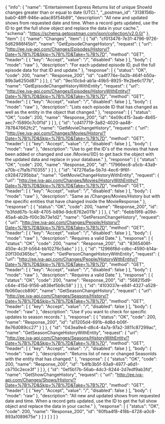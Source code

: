 {
  "info": {
    "name": "Entertainment Express Returns list of unique ShowId changes greater than or equal to date (UTC).",
    "_postman_id": "3138156b-bab0-48ff-946e-adac85f54b89",
    "description": "All new and updated shows from requested date and time.  When a record gets updated, use the ID to get the full show object and replace the data in your cache.",
    "schema": "https://schema.getpostman.com/json/collection/v2.0.0/"
  },
  "item": [
    {
      "name": "Changes",
      "item": [
        {
          "id": "cf013476-7e31-4796-9726-5d62986f45b1",
          "name": "GetEpisodeChangeHistory",
          "request": {
            "url": "http://ee.iva-api.com/Changes/Episodes/History/?Date=%7B%7D&Skip=%7B%7D&Take=%7B%7D",
            "method": "GET",
            "header": [
              {
                "key": "Accept",
                "value": "*/*",
                "disabled": false
              }
            ],
            "body": {
              "mode": "raw"
            },
            "description": "For each updated episode ID, pull the full episode data for that ID and update."
          },
          "response": [
            {
              "status": "OK",
              "code": 200,
              "name": "Response_200",
              "id": "ca4f774e-0a2b-464f-b50a-89b3a6250d87"
            }
          ]
        },
        {
          "id": "9ec10cbd-ab1a-49b5-8925-1fe2be6c177b",
          "name": "GetEpisodeChangeHistoryWithEntity",
          "request": {
            "url": "http://ee.iva-api.com/Changes/Episodes/HistoryWithEntity/?Date=%7B%7D&Skip=%7B%7D&Take=%7B%7D",
            "method": "GET",
            "header": [
              {
                "key": "Accept",
                "value": "*/*",
                "disabled": false
              }
            ],
            "body": {
              "mode": "raw"
            },
            "description": "Lists each episode ID that has changed as well as the entity in the object that changed."
          },
          "response": [
            {
              "status": "OK",
              "code": 200,
              "name": "Response_200",
              "id": "4e09c415-3aab-4b65-aec7-15890c7c0f1d"
            }
          ]
        },
        {
          "id": "cd417719-3a82-4020-aa48-787847662fc2",
          "name": "GetMovieChangeHistory",
          "request": {
            "url": "http://ee.iva-api.com/Changes/Movies/History/?Date=%7B%7D&Skip=%7B%7D&Take=%7B%7D",
            "method": "GET",
            "header": [
              {
                "key": "Accept",
                "value": "*/*",
                "disabled": false
              }
            ],
            "body": {
              "mode": "raw"
            },
            "description": "Use to get the ID's of the movies that have been added or changed and use /Movies/{ID} to get back the object with the updated data and replace in your database."
          },
          "response": [
            {
              "status": "OK",
              "code": 200,
              "name": "Response_200",
              "id": "17966ec8-a5cb-43a9-a70b-c7fa1b710355"
            }
          ]
        },
        {
          "id": "47276a5a-5b7d-4ec6-9f6f-c92847295bba",
          "name": "GetMovieChangeHistoryWithEntity",
          "request": {
            "url": "http://ee.iva-api.com/Changes/Movies/HistoryWithEntity/?Date=%7B%7D&Skip=%7B%7D&Take=%7B%7D",
            "method": "GET",
            "header": [
              {
                "key": "Accept",
                "value": "*/*",
                "disabled": false
              }
            ],
            "body": {
              "mode": "raw"
            },
            "description": "Same as /Changes/Movies/History but with the specific entities that have changed inside the MovieResponse."
          },
          "response": [
            {
              "status": "OK",
              "code": 200,
              "name": "Response_200",
              "id": "b3fdd67b-1c48-4705-b89d-9dc8762e011b"
            }
          ]
        },
        {
          "id": "6ebb19f8-a09d-45a4-ab2b-f00c3b73e1d2",
          "name": "GetPersonChangeHistory",
          "request": {
            "url": "http://ee.iva-api.com/Changes/People/History/?Date=%7B%7D&Skip=%7B%7D&Take=%7B%7D",
            "method": "GET",
            "header": [
              {
                "key": "Accept",
                "value": "*/*",
                "disabled": false
              }
            ],
            "body": {
              "mode": "raw"
            },
            "description": "Requires a valid Date."
          },
          "response": [
            {
              "status": "OK",
              "code": 200,
              "name": "Response_200",
              "id": "8365406f-450e-4c3f-b564-bb10276c5abc"
            }
          ]
        },
        {
          "id": "12966f8d-cdbc-4590-b14a-20f130d365bc",
          "name": "GetPersonChangeHistoryWithEntity",
          "request": {
            "url": "http://ee.iva-api.com/Changes/People/HistoryWithEntity/?Date=%7B%7D&Skip=%7B%7D&Take=%7B%7D",
            "method": "GET",
            "header": [
              {
                "key": "Accept",
                "value": "*/*",
                "disabled": false
              }
            ],
            "body": {
              "mode": "raw"
            },
            "description": "Requires a valid Date."
          },
          "response": [
            {
              "status": "OK",
              "code": 200,
              "name": "Response_200",
              "id": "568215d9-c64e-415d-9156-a838ef5b9c58"
            }
          ]
        },
        {
          "id": "4103037e-e84f-4327-a528-fb060accb890",
          "name": "GetSeasonChangeHistory",
          "request": {
            "url": "http://ee.iva-api.com/Changes/Seasons/History/?Date=%7B%7D&Skip=%7B%7D&Take=%7B%7D",
            "method": "GET",
            "header": [
              {
                "key": "Accept",
                "value": "*/*",
                "disabled": false
              }
            ],
            "body": {
              "mode": "raw"
            },
            "description": "Use if you want to check for specific updates to season records."
          },
          "response": [
            {
              "status": "OK",
              "code": 200,
              "name": "Response_200",
              "id": "a11205d4-691b-4d8d-b06f-8e76d089cc27"
            }
          ]
        },
        {
          "id": "043ea9e4-d8c4-4a7a-97a2-3811c87299ac",
          "name": "GetSeasonChangeHistoryWithEntity",
          "request": {
            "url": "http://ee.iva-api.com/Changes/Seasons/HistoryWithEntity/?Date=%7B%7D&Skip=%7B%7D&Take=%7B%7D",
            "method": "GET",
            "header": [
              {
                "key": "Accept",
                "value": "*/*",
                "disabled": false
              }
            ],
            "body": {
              "mode": "raw"
            },
            "description": "Returns list of new or changed SeasonIds with the entity that has changed."
          },
          "response": [
            {
              "status": "OK",
              "code": 200,
              "name": "Response_200",
              "id": "b4fb3b5f-93a9-4977-a6d1-cb710c2ece3f"
            }
          ]
        },
        {
          "id": "0ef5b17b-56ab-4dc3-8244-2d7edf9ab3fd",
          "name": "GetShowChangeHistory",
          "request": {
            "url": "http://ee.iva-api.com/Changes/Shows/History/?Date=%7B%7D&Skip=%7B%7D&Take=%7B%7D",
            "method": "GET",
            "header": [
              {
                "key": "Accept",
                "value": "*/*",
                "disabled": false
              }
            ],
            "body": {
              "mode": "raw"
            },
            "description": "All new and updated shows from requested date and time.  When a record gets updated, use the ID to get the full show object and replace the data in your cache."
          },
          "response": [
            {
              "status": "OK",
              "code": 200,
              "name": "Response_200",
              "id": "60fba4f8-418b-4728-a0c8-893a1089675e"
            }
          ]
        }
      ]
    }
  ]
}